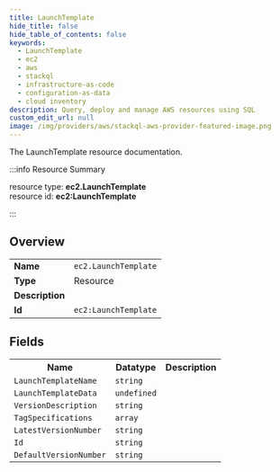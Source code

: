 ```yaml
---
title: LaunchTemplate
hide_title: false
hide_table_of_contents: false
keywords:
  - LaunchTemplate
  - ec2
  - aws
  - stackql
  - infrastructure-as-code
  - configuration-as-data
  - cloud inventory
description: Query, deploy and manage AWS resources using SQL
custom_edit_url: null
image: /img/providers/aws/stackql-aws-provider-featured-image.png
---
```

The LaunchTemplate resource documentation.

:::info Resource Summary

<div class="row">
<div class="providerDocColumn">
<span>resource type:&nbsp;<b>ec2.LaunchTemplate</b></span><br />
<span>resource id:&nbsp;<b>ec2:LaunchTemplate</b></span><br />
</div>
</div>

:::

## Overview
<table><tbody>
<tr><td><b>Name</b></td><td><code>ec2.LaunchTemplate</code></td></tr>
<tr><td><b>Type</b></td><td>Resource</td></tr>
<tr><td><b>Description</b></td><td></td></tr>
<tr><td><b>Id</b></td><td><code>ec2:LaunchTemplate</code></td></tr>
</tbody></table>

## Fields
<table><tbody>
<tr><th>Name</th><th>Datatype</th><th>Description</th></tr>
<tr><td><code>LaunchTemplateName</code></td><td><code>string</code></td><td></td></tr><tr><td><code>LaunchTemplateData</code></td><td><code>undefined</code></td><td></td></tr><tr><td><code>VersionDescription</code></td><td><code>string</code></td><td></td></tr><tr><td><code>TagSpecifications</code></td><td><code>array</code></td><td></td></tr><tr><td><code>LatestVersionNumber</code></td><td><code>string</code></td><td></td></tr><tr><td><code>Id</code></td><td><code>string</code></td><td></td></tr><tr><td><code>DefaultVersionNumber</code></td><td><code>string</code></td><td></td></tr>
</tbody></table>